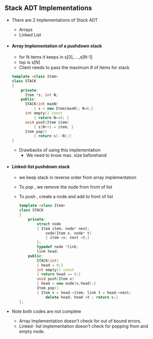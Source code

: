 ## Stack ADT Implementations

- There are 2 implementations of Stack ADT

  - Arrays
  - Linked List

- #### **Array Implementation of a pushdown stack**

  - for N items it keeps in s[0],....,s[N-1]
  - top is s[N]
  - Client needs to pass the maximum # of items for stack

  ````c++
  template <class Item>
  class STACK
  {
      private:
      	Item *s; int N;
      public:
      	STACK(int maxN)
          	{ s = new Item[maxN]; N=0;}
      	int empty() const
          	{ return N==0; }
      	void push(Item item)
          	{ s[N++] = item; }
      	Item pop()
          	{ return s[--N];}
  }
  ````

  - Drawbacks of using this implementation
    - We need to know max. size beforehand

- #### Linked-list pushdown stack

  - we keep stack in reverse order from array implementation

  - To *pop* , we remove the node from front of list

  - To *push* , create a node and add to front of list

    ````c++
    template <class Item>
    class STACK
    {
        private:
        	struct node
            { Item item; node* next;
            	node(Item x, node* t)
                { item =x; next =t;}
            };
        	typedef node *link;
        	link head;
        public:
        	STACK(int)
            { head = 0;}
        	int empty() const
            { return head == 0;}
        	void push(Item x)
            { head = new node(x,head);}
        	Item pop()
            { Item v = head->item; link t = head->next;
            	delete head; head =t ; return v;}
    };
    ````

- Note both codes are not complete

  - Array Implementation doesn't check for out of bound errors.
  - Linked- list implementation doesn't check for popping from and empty node.
